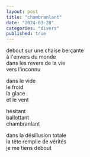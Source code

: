 ```yaml
---
layout: post
title: "chambranlant"
date: "2024-03-28"
categories: "divers"
published: true
---
```


debout sur une chaise berçante  
à l'envers du monde  
dans les revers de la vie  
vers l’inconnu  

dans le vide  
le froid  
la glace  
et le vent  

hésitant  
ballottant  
chambranlant  

dans la désillusion totale  
la tête remplie de vérités  
je me tiens debout  
